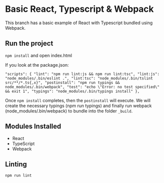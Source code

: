 # Basic React, Typescript & Webpack


This branch has a basic example of React with Typescript bundled using Webpack.

## Run the project

`npm install` and open index.html

If you look at the package.json:

`
"scripts": {
    "lint": "npm run lint:js && npm run lint:tsc",
    "lint:js": "node_modules/.bin/eslint .",
    "lint:tsc": "node_modules/.bin/tslint src/**/*.ts{,x}",
    "postinstall": "npm run typings && node_modules/.bin/webpack",
    "test": "echo \"Error: no test specified\" && exit 1",
    "typings": "node_modules/.bin/typings install"
  },
`

Once `npm install` completes, then the `postinstall` will execute. We will create the necessary typings (npm run typings) and finally run webpack (node_modules/.bin/webpack) to bundle into the folder `_build`.

## Modules Installed

- React
- TypeScript
- Webpack

## Linting

`npm run lint`


